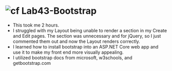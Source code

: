 ![cf](http://i.imgur.com/7v5ASc8.png) Lab43-Bootstrap
=====================================
  - This took me 2 hours.
  - I struggled with my Layout being unable to render a section in my Create and Edit pages. The section was unnecessary and for jQuery, so I just commented them out and now the Layout renders correctly.
  - I learned how to install bootstrap into an ASP.NET Core web app and use it to make my front end more visually appealing. 
  - I utilized bootstrap docs from microsoft, w3schools, and getbootstrap.com